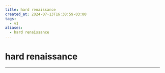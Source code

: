 ```yaml
---
title: hard renaissance
created_at: 2024-07-13T16:30:59-03:00
tags:
  - v1
aliases:
  - hard renaissance
---
```

# hard renaissance
---

